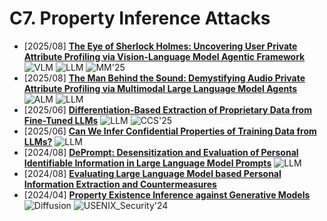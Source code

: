 # C7. Property Inference Attacks
- [2025/08] **[The Eye of Sherlock Holmes: Uncovering User Private Attribute Profiling via Vision-Language Model Agentic Framework](https://arxiv.org/abs/2505.19139)** ![VLM](https://img.shields.io/badge/VLM-c7688b) ![LLM](https://img.shields.io/badge/LLM-589cf4) ![MM'25](https://img.shields.io/badge/MM'25-f1b800)
- [2025/08] **[The Man Behind the Sound: Demystifying Audio Private Attribute Profiling via Multimodal Large Language Model Agents](https://arxiv.org/abs/2507.10016)** ![ALM](https://img.shields.io/badge/ALM-c7688b) ![LLM](https://img.shields.io/badge/LLM-589cf4)
- [2025/06] **[Differentiation-Based Extraction of Proprietary Data from Fine-Tuned LLMs](https://arxiv.org/abs/2506.17353)** ![LLM](https://img.shields.io/badge/LLM-589cf4) ![CCS'25](https://img.shields.io/badge/CCS'25-f1b800)
- [2025/06] **[Can We Infer Confidential Properties of Training Data from LLMs?](https://arxiv.org/abs/2506.10364)** ![LLM](https://img.shields.io/badge/LLM-589cf4)
- [2024/08] **[DePrompt: Desensitization and Evaluation of Personal Identifiable Information in Large Language Model Prompts](https://arxiv.org/abs/2408.08930)** ![LLM](https://img.shields.io/badge/LLM-589cf4)
- [2024/08] **[Evaluating Large Language Model based Personal Information Extraction and Countermeasures](https://arxiv.org/abs/2408.07291)**
- [2024/04] **[Property Existence Inference against Generative Models](https://www.usenix.org/conference/usenixsecurity24/presentation/wang-lijin)** ![Diffusion](https://img.shields.io/badge/Diffusion-a99cf4) ![USENIX_Security'24](https://img.shields.io/badge/USENIX_Security'24-f1b800)
